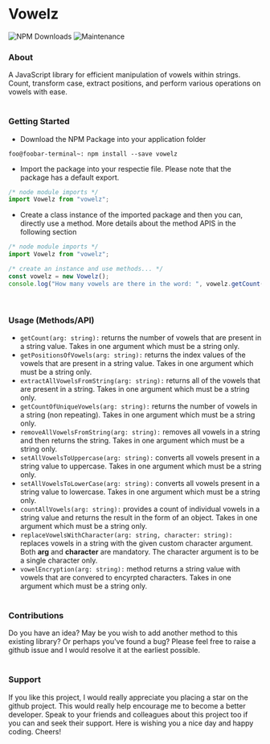 # Vowelz
![NPM Downloads](https://img.shields.io/npm/dt/vowelz)
![Maintenance](https://img.shields.io/maintenance/yes/2024)


### About
A JavaScript library for efficient manipulation of vowels within strings. Count, transform case, extract positions, and perform various operations on vowels with ease. 
<br/><br/>

### Getting Started
- Download the NPM Package into your application folder
```console
foo@foobar-terminal~: npm install --save vowelz
```
- Import the package into your respectie file. Please note that the package has a default export.
```javascript
/* node module imports */
import Vowelz from "vowelz";
```
- Create a class instance of the imported package and then you can, directly use a method. More details about the method APIS in the following section
```javascript
/* node module imports */
import Vowelz from "vowelz";

/* create an instance and use methods... */
const vowelz = new Vowelz();
console.log("How many vowels are there in the word: ", vowelz.getCount("hello world"));
```
<br/>

### Usage (Methods/API)
- ```getCount(arg: string):``` returns the number of vowels that are present in a string value. Takes in one argument which must be a string only.
- ```getPositionsOfVowels(arg: string):``` returns the index values of the vowels that are present in a string value. Takes in one argument which must be a string only.
- ```extractAllVowelsFromString(arg: string):``` returns all of the vowels that are present in a string. Takes in one argument which must be a string only.
- ```getCountOfUniqueVowels(arg: string):``` returns the number of vowels in a string (non repeating). Takes in one argument which must be a string only.
- ```removeAllVowelsFromString(arg: string):``` removes all vowels in a string and then returns the string. Takes in one argument which must be a string only.
- ```setAllVowelsToUppercase(arg: string):``` converts all vowels present in a string value to uppercase. Takes in one argument which must be a string only.
- ```setAllVowelsToLowerCase(arg: string):``` converts all vowels present in a string value to lowercase. Takes in one argument which must be a string only.
- ```countAllVowels(arg: string):``` provides a count of individual vowels in a string value and returns the result in the form of an object. Takes in one argument which must be a string only.
- ```replaceVowelsWithCharacter(arg: string, character: string):``` replaces vowels in a string with the given custom character argument. Both <b>arg</b> and <b>character</b> are mandatory. The character argument is to be a single character only.
- ```vowelEncryption(arg: string):``` method returns a string value with vowels that are convered to encyrpted characters. Takes in one argument which must be a string only.
<br/><br/>

### Contributions
Do you have an idea? May be you wish to add another method to this existing library? Or perhaps you've found a bug? Please feel free to raise a github issue and I would resolve it at the earliest possible.
<br/><br/>

### Support
If you like this project, I would really appreciate you placing a star on the github project. This would really help encourage me to become a better developer. Speak to your friends and colleagues about this project too if you can and seek their support. Here is wishing you a nice day and happy coding. Cheers!
